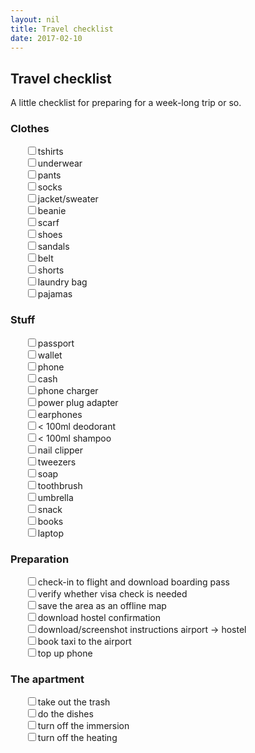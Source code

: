 ```yaml
---
layout: nil
title: Travel checklist
date: 2017-02-10
---
```


## Travel checklist

A little checklist for preparing for a week-long trip or so.

### Clothes

<ul style="list-style-type: none">
    <li><label><input type="checkbox">tshirts</label></li>
    <li><label><input type="checkbox">underwear</label></li>
    <li><label><input type="checkbox">pants</label></li>
    <li><label><input type="checkbox">socks</label></li>
    <li><label><input type="checkbox">jacket/sweater</label></li>
    <li><label><input type="checkbox">beanie</label></li>
    <li><label><input type="checkbox">scarf</label></li>
    <li><label><input type="checkbox">shoes</label></li>
    <li><label><input type="checkbox">sandals</label></li>
    <li><label><input type="checkbox">belt</label></li>
    <li><label><input type="checkbox">shorts</label></li>
    <li><label><input type="checkbox">laundry bag</label></li>
    <li><label><input type="checkbox">pajamas</label></li>
</ul>

### Stuff

<ul style="list-style-type: none">
    <li><label><input type="checkbox">passport</label></li>
    <li><label><input type="checkbox">wallet</label></li>
    <li><label><input type="checkbox">phone</label></li>
    <li><label><input type="checkbox">cash</label></li>
    <li><label><input type="checkbox">phone charger</label></li>
    <li><label><input type="checkbox">power plug adapter</label></li>
    <li><label><input type="checkbox">earphones</label></li>
    <li><label><input type="checkbox">< 100ml deodorant</label></li>
    <li><label><input type="checkbox">< 100ml shampoo</label></li>
    <li><label><input type="checkbox">nail clipper</label></li>
    <li><label><input type="checkbox">tweezers</label></li>
    <li><label><input type="checkbox">soap</label></li>
    <li><label><input type="checkbox">toothbrush</label></li>
    <li><label><input type="checkbox">umbrella</label></li>
    <li><label><input type="checkbox">snack</label></li>
    <li><label><input type="checkbox">books</label></li>
    <li><label><input type="checkbox">laptop</label></li>
</ul>

### Preparation

<ul style="list-style-type: none">
    <li><label><input type="checkbox">check-in to flight and download boarding pass</label></li>
    <li><label><input type="checkbox">verify whether visa check is needed</label></li>
    <li><label><input type="checkbox">save the area as an offline map</label></li>
    <li><label><input type="checkbox">download hostel confirmation</label></li>
    <li><label><input type="checkbox">download/screenshot instructions airport -> hostel</label></li>
    <li><label><input type="checkbox">book taxi to the airport</label></li>
    <li><label><input type="checkbox">top up phone</label></li>
</ul>

### The apartment

<ul style="list-style-type: none">
    <li><label><input type="checkbox">take out the trash</label></li>
    <li><label><input type="checkbox">do the dishes</label></li>
    <li><label><input type="checkbox">turn off the immersion</label></li>
    <li><label><input type="checkbox">turn off the heating</label></li>
</ul>
